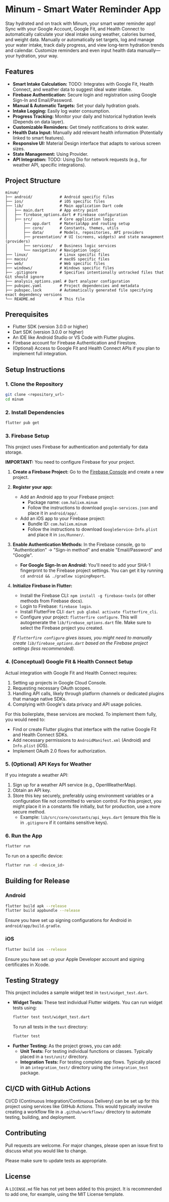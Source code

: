 # Minum - Smart Water Reminder App

Stay hydrated and on track with Minum, your smart water reminder app! Sync with your Google Account, Google Fit, and Health Connect to automatically calculate your ideal intake using weather, calories burned, and weight data. Manually or automatically set targets, log and manage your water intake, track daily progress, and view long-term hydration trends and calendar. Customize reminders and even input health data manually—your hydration, your way.

## Features

-   **Smart Intake Calculation:** TODO: Integrates with Google Fit, Health Connect, and weather data to suggest ideal water intake.
-   **Firebase Authentication:** Secure login and registration using Google Sign-In and Email/Password.
-   **Manual & Automatic Targets:** Set your daily hydration goals.
-   **Intake Logging:** Easily log water consumption.
-   **Progress Tracking:** Monitor your daily and historical hydration levels (Depends on data layer).
-   **Customizable Reminders:** Get timely notifications to drink water.
-   **Health Data Input:** Manually add relevant health information (Potentially linked to smart features).
-   **Responsive UI:** Material Design interface that adapts to various screen sizes.
-   **State Management:** Using Provider.
-   **API Integration:** TODO: Using Dio for network requests (e.g., for weather API, specific integrations).

## Project Structure

```
minum/
├── android/            # Android specific files
├── ios/                # iOS specific files
├── lib/                # Main application Dart code
│   ├── main.dart       # App entry point
│   ├── firebase_options.dart # Firebase configuration 
│   ├── src/            # Core application logic
│       ├── app.dart    # MaterialApp and routing setup
│       ├── core/       # Constants, themes, utils
│       ├── data/       # Models, repositories, API providers
│       ├── presentation/ # UI (screens, widgets) and state management (providers)
│       ├── services/   # Business logic services
│       └── navigation/ # Navigation logic
├── linux/              # Linux specific files
├── macos/              # macOS specific files
├── web/                # Web specific files
├── windows/            # Windows specific files
├── .gitignore          # Specifies intentionally untracked files that Git should ignore
├── analysis_options.yaml # Dart analyzer configuration
├── pubspec.yaml        # Project dependencies and metadata
├── pubspec.lock        # Automatically generated file specifying exact dependency versions
└── README.md           # This file
```

## Prerequisites

-   Flutter SDK (version 3.0.0 or higher)
-   Dart SDK (version 3.0.0 or higher)
-   An IDE like Android Studio or VS Code with Flutter plugins.
-   Firebase account for Firebase Authentication and Firestore.
-   (Optional) Access to Google Fit and Health Connect APIs if you plan to implement full integration.

## Setup Instructions

### 1. Clone the Repository

```bash
git clone <repository_url>
cd minum
```

### 2. Install Dependencies

```bash
flutter pub get
```

### 3. Firebase Setup

This project uses Firebase for authentication and potentially for data storage.

**IMPORTANT:** You need to configure Firebase for your project.

1.  **Create a Firebase Project:** Go to the [Firebase Console](https://console.firebase.google.com/) and create a new project.
2.  **Register your app:**
    * Add an Android app to your Firebase project:
        * Package name: `com.halixm.minum`
        * Follow the instructions to download `google-services.json` and place it in `android/app/`.
    * Add an iOS app to your Firebase project:
        * Bundle ID: `com.halixm.minum`
        * Follow the instructions to download `GoogleService-Info.plist` and place it in `ios/Runner/`.
3.  **Enable Authentication Methods:** In the Firebase console, go to "Authentication" -> "Sign-in method" and enable "Email/Password" and "Google".
    * **For Google Sign-In on Android:** You'll need to add your SHA-1 fingerprint to the Firebase project settings. You can get it by running `cd android && ./gradlew signingReport`.
4.  **Initialize Firebase in Flutter:**
    * Install the Firebase CLI: `npm install -g firebase-tools` (or other methods from Firebase docs).
    * Login to Firebase: `firebase login`.
    * Install FlutterFire CLI: `dart pub global activate flutterfire_cli`.
    * Configure your project: `flutterfire configure`. This will autogenerate the `lib/firebase_options.dart` file. Make sure to select the Firebase project you created.

    *If `flutterfire configure` gives issues, you might need to manually create `lib/firebase_options.dart` based on the Firebase project settings (less recommended).*

### 4. (Conceptual) Google Fit & Health Connect Setup

Actual integration with Google Fit and Health Connect requires:
1.  Setting up projects in Google Cloud Console.
2.  Requesting necessary OAuth scopes.
3.  Handling API calls, likely through platform channels or dedicated plugins that manage native SDKs.
4.  Complying with Google's data privacy and API usage policies.

For this boilerplate, these services are mocked. To implement them fully, you would need to:
-   Find or create Flutter plugins that interface with the native Google Fit and Health Connect SDKs.
-   Add necessary permissions to `AndroidManifest.xml` (Android) and `Info.plist` (iOS).
-   Implement OAuth 2.0 flows for authorization.

### 5. (Optional) API Keys for Weather

If you integrate a weather API:
1.  Sign up for a weather API service (e.g., OpenWeatherMap).
2.  Obtain an API key.
3.  Store this key securely, preferably using environment variables or a configuration file not committed to version control. For this project, you might place it in a constants file initially, but for production, use a more secure method.
    * Example: `lib/src/core/constants/api_keys.dart` (ensure this file is in `.gitignore` if it contains sensitive keys).

### 6. Run the App

```bash
flutter run
```

To run on a specific device:

```bash
flutter run -d <device_id>
```

## Building for Release

### Android

```bash
flutter build apk --release
flutter build appbundle --release
```
Ensure you have set up signing configurations for Android in `android/app/build.gradle`.

### iOS

```bash
flutter build ios --release
```
Ensure you have set up your Apple Developer account and signing certificates in Xcode.

## Testing Strategy

This project includes a sample widget test in `test/widget_test.dart`.

-   **Widget Tests:** These test individual Flutter widgets. You can run widget tests using:
    ```bash
    flutter test test/widget_test.dart
    ```
    To run all tests in the `test` directory:
    ```bash
    flutter test
    ```
-   **Further Testing:** As the project grows, you can add:
    -   **Unit Tests:** For testing individual functions or classes. Typically placed in a `test/unit/` directory.
    -   **Integration Tests:** For testing complete app flows. Typically placed in an `integration_test/` directory using the `integration_test` package.

## CI/CD with GitHub Actions

CI/CD (Continuous Integration/Continuous Delivery) can be set up for this project using services like GitHub Actions. This would typically involve creating a workflow file in a `.github/workflows/` directory to automate testing, building, and deployment.

## Contributing

Pull requests are welcome. For major changes, please open an issue first to discuss what you would like to change.

Please make sure to update tests as appropriate.

## License

A `LICENSE.md` file has not yet been added to this project. It is recommended to add one, for example, using the MIT License template.
